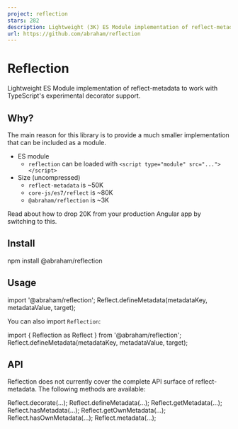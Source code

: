 ```yaml
---
project: reflection
stars: 282
description: Lightweight (3K) ES Module implementation of reflect-metadata
url: https://github.com/abraham/reflection
---
```


Reflection
==========

Lightweight ES Module implementation of reflect-metadata to work with TypeScript's experimental decorator support.

Why?
----

The main reason for this library is to provide a much smaller implementation that can be included as a module.

-   ES module
    -   `reflection` can be loaded with `<script type="module" src="..."></script>`
-   Size (uncompressed)
    -   `reflect-metadata` is ~50K
    -   `core-js/es7/reflect` is ~80K
    -   `@abraham/reflection` is ~3K

Read about how to drop 20K from your production Angular app by switching to this.

Install
-------

npm install @abraham/reflection

Usage
-----

import '@abraham/reflection';
Reflect.defineMetadata(metadataKey, metadataValue, target);

You can also import `Reflection`:

import { Reflection as Reflect } from '@abraham/reflection';
Reflect.defineMetadata(metadataKey, metadataValue, target);

API
---

Reflection does not currently cover the complete API surface of reflect-metadata. The following methods are available:

Reflect.decorate(...);
Reflect.defineMetadata(...);
Reflect.getMetadata(...);
Reflect.hasMetadata(...);
Reflect.getOwnMetadata(...);
Reflect.hasOwnMetadata(...);
Reflect.metadata(...);
